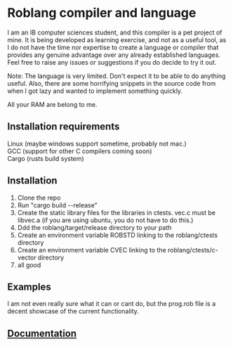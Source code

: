 # Roblang compiler and language

I am an IB computer sciences student, and this compiler is a pet project of mine. It is being developed as learning exercise, and not as a useful tool, as I do not have the time nor expertise to create a language or compiler that provides any genuine advantage over any already established languages. Feel free to raise any issues or suggestions if you do decide to try it out.

Note:
The language is very limited. Don't expect it to be able to do anything useful. Also, there are some horrifying snippets in the source code from when I got lazy and wanted to implement something quickly.

All your RAM are belong to me.

## Installation requirements
Linux (maybe windows support sometime, probably not mac.)\
GCC (support for other C compilers coming soon)\
Cargo (rusts build system)

## Installation
1. Clone the repo
2. Run "cargo build --release"
3. Create the static library files for the libraries in ctests. vec.c must be libvec.a (if you are using ubuntu, you do not have to do this.)
4. Ddd the roblang/target/release directory to your path
5. Create an environment variable ROBSTD linking to the roblang/ctests directory
6. Create an environment variable CVEC linking to the roblang/ctests/c-vector directory
7. all good

## Examples
I am not even really sure what it can or cant do, but the prog.rob file is a decent showcase of the current functionality.

## [Documentation](docs.md)
